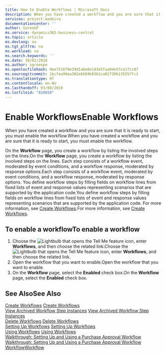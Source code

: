 ```yaml
---
title: How to Enable Workflows | Microsoft Docs
description: When you have created a workflow and you are sure that it is ready to start, you must enable the workflow.
services: project-madeira
documentationcenter: ''
author: SorenGP
ms.service: dynamics365-business-central
ms.topic: article
ms.devlang: na
ms.tgt_pltfrm: na
ms.workload: na
ms.search.keywords: ''
ms.date: 10/01/2018
ms.author: sgroespe
ms.openlocfilehash: 9ee751670e39d1abe0e1d3e5faa04e57ce1fcc07
ms.sourcegitcommit: 1bcfaa99ea302e6b84b8361ca02730b135557fc1
ms.translationtype: HT
ms.contentlocale: en-AU
ms.lasthandoff: 03/08/2019
ms.locfileid: "810650"
---
```

# <a name="enable-workflows"></a><span data-ttu-id="12368-103">Enable Workflows</span><span class="sxs-lookup"><span data-stu-id="12368-103">Enable Workflows</span></span>
<span data-ttu-id="12368-104">When you have created a workflow and you are sure that it is ready to start, you must enable the workflow.</span><span class="sxs-lookup"><span data-stu-id="12368-104">When you have created a workflow and you are sure that it is ready to start, you must enable the workflow.</span></span>  

 <span data-ttu-id="12368-105">On the **Workflow** page, you create a workflow by listing the involved steps on the lines.</span><span class="sxs-lookup"><span data-stu-id="12368-105">On the **Workflow** page, you create a workflow by listing the involved steps on the lines.</span></span> <span data-ttu-id="12368-106">Each step consists of a workflow event, moderated by event conditions, and a workflow response, moderated by response options.</span><span class="sxs-lookup"><span data-stu-id="12368-106">Each step consists of a workflow event, moderated by event conditions, and a workflow response, moderated by response options.</span></span> <span data-ttu-id="12368-107">You define workflow steps by filling fields on workflow lines from fixed lists of event and response values representing scenarios that are supported by the application code.</span><span class="sxs-lookup"><span data-stu-id="12368-107">You define workflow steps by filling fields on workflow lines from fixed lists of event and response values representing scenarios that are supported by the application code.</span></span> <span data-ttu-id="12368-108">For more information, see [Create Workflows](across-how-to-create-workflows.md).</span><span class="sxs-lookup"><span data-stu-id="12368-108">For more information, see [Create Workflows](across-how-to-create-workflows.md).</span></span>  

## <a name="to-enable-a-workflow"></a><span data-ttu-id="12368-109">To enable a workflow</span><span class="sxs-lookup"><span data-stu-id="12368-109">To enable a workflow</span></span>  
1.  <span data-ttu-id="12368-110">Choose the ![Lightbulb that opens the Tell Me feature](media/ui-search/search_small.png "Tell me what you want to do") icon, enter **Workflows**, and then choose the related link.</span><span class="sxs-lookup"><span data-stu-id="12368-110">Choose the ![Lightbulb that opens the Tell Me feature](media/ui-search/search_small.png "Tell me what you want to do") icon, enter **Workflows**, and then choose the related link.</span></span>  
2.  <span data-ttu-id="12368-111">Open the workflow that you want to enable.</span><span class="sxs-lookup"><span data-stu-id="12368-111">Open the workflow that you want to enable.</span></span>  
3.  <span data-ttu-id="12368-112">On the **Workflow** page, select the **Enabled** check box.</span><span class="sxs-lookup"><span data-stu-id="12368-112">On the **Workflow** page, select the **Enabled** check box.</span></span>  

## <a name="see-also"></a><span data-ttu-id="12368-113">See Also</span><span class="sxs-lookup"><span data-stu-id="12368-113">See Also</span></span>  
 <span data-ttu-id="12368-114">[Create Workflows](across-how-to-create-workflows.md) </span><span class="sxs-lookup"><span data-stu-id="12368-114">[Create Workflows](across-how-to-create-workflows.md) </span></span>  
 <span data-ttu-id="12368-115">[View Archived Workflow Step Instances](across-how-to-view-archived-workflow-step-instances.md) </span><span class="sxs-lookup"><span data-stu-id="12368-115">[View Archived Workflow Step Instances](across-how-to-view-archived-workflow-step-instances.md) </span></span>  
 <span data-ttu-id="12368-116">[Delete Workflows](across-how-to-delete-workflows.md) </span><span class="sxs-lookup"><span data-stu-id="12368-116">[Delete Workflows](across-how-to-delete-workflows.md) </span></span>  
 <span data-ttu-id="12368-117">[Setting Up Workflows](across-set-up-workflows.md) </span><span class="sxs-lookup"><span data-stu-id="12368-117">[Setting Up Workflows](across-set-up-workflows.md) </span></span>  
 <span data-ttu-id="12368-118">[Using Workflows](across-use-workflows.md) </span><span class="sxs-lookup"><span data-stu-id="12368-118">[Using Workflows](across-use-workflows.md) </span></span>  
 <span data-ttu-id="12368-119">[Walkthrough: Setting Up and Using a Purchase Approval Workflow](walkthrough-setting-up-and-using-a-purchase-approval-workflow.md) </span><span class="sxs-lookup"><span data-stu-id="12368-119">[Walkthrough: Setting Up and Using a Purchase Approval Workflow](walkthrough-setting-up-and-using-a-purchase-approval-workflow.md) </span></span>  
 [<span data-ttu-id="12368-120">Workflow</span><span class="sxs-lookup"><span data-stu-id="12368-120">Workflow</span></span>](across-workflow.md)   
